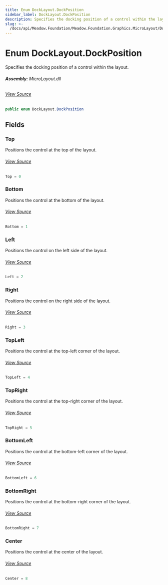 ```yaml
---
title: Enum DockLayout.DockPosition
sidebar_label: DockLayout.DockPosition
description: Specifies the docking position of a control within the layout.
slug: >-
  /docs/api/Meadow.Foundation/Meadow.Foundation.Graphics.MicroLayout/DockLayout.DockPosition
---
```

# Enum DockLayout.DockPosition
Specifies the docking position of a control within the layout.

###### **Assembly**: MicroLayout.dll
###### [View Source](https://github.com/WildernessLabs/Meadow.Foundation.git/blob/develop/Source/Meadow.Foundation.Libraries_and_Frameworks/Graphics.MicroLayout/Driver/Layouts/DockLayout.cs#L14)
```csharp title="Declaration"
public enum DockLayout.DockPosition
```
## Fields
### Top
Positions the control at the top of the layout.
###### [View Source](https://github.com/WildernessLabs/Meadow.Foundation.git/blob/develop/Source/Meadow.Foundation.Libraries_and_Frameworks/Graphics.MicroLayout/Driver/Layouts/DockLayout.cs#L19)
```csharp title="Declaration"
Top = 0
```
### Bottom
Positions the control at the bottom of the layout.
###### [View Source](https://github.com/WildernessLabs/Meadow.Foundation.git/blob/develop/Source/Meadow.Foundation.Libraries_and_Frameworks/Graphics.MicroLayout/Driver/Layouts/DockLayout.cs#L23)
```csharp title="Declaration"
Bottom = 1
```
### Left
Positions the control on the left side of the layout.
###### [View Source](https://github.com/WildernessLabs/Meadow.Foundation.git/blob/develop/Source/Meadow.Foundation.Libraries_and_Frameworks/Graphics.MicroLayout/Driver/Layouts/DockLayout.cs#L27)
```csharp title="Declaration"
Left = 2
```
### Right
Positions the control on the right side of the layout.
###### [View Source](https://github.com/WildernessLabs/Meadow.Foundation.git/blob/develop/Source/Meadow.Foundation.Libraries_and_Frameworks/Graphics.MicroLayout/Driver/Layouts/DockLayout.cs#L31)
```csharp title="Declaration"
Right = 3
```
### TopLeft
Positions the control at the top-left corner of the layout.
###### [View Source](https://github.com/WildernessLabs/Meadow.Foundation.git/blob/develop/Source/Meadow.Foundation.Libraries_and_Frameworks/Graphics.MicroLayout/Driver/Layouts/DockLayout.cs#L35)
```csharp title="Declaration"
TopLeft = 4
```
### TopRight
Positions the control at the top-right corner of the layout.
###### [View Source](https://github.com/WildernessLabs/Meadow.Foundation.git/blob/develop/Source/Meadow.Foundation.Libraries_and_Frameworks/Graphics.MicroLayout/Driver/Layouts/DockLayout.cs#L39)
```csharp title="Declaration"
TopRight = 5
```
### BottomLeft
Positions the control at the bottom-left corner of the layout.
###### [View Source](https://github.com/WildernessLabs/Meadow.Foundation.git/blob/develop/Source/Meadow.Foundation.Libraries_and_Frameworks/Graphics.MicroLayout/Driver/Layouts/DockLayout.cs#L43)
```csharp title="Declaration"
BottomLeft = 6
```
### BottomRight
Positions the control at the bottom-right corner of the layout.
###### [View Source](https://github.com/WildernessLabs/Meadow.Foundation.git/blob/develop/Source/Meadow.Foundation.Libraries_and_Frameworks/Graphics.MicroLayout/Driver/Layouts/DockLayout.cs#L47)
```csharp title="Declaration"
BottomRight = 7
```
### Center
Positions the control at the center of the layout.
###### [View Source](https://github.com/WildernessLabs/Meadow.Foundation.git/blob/develop/Source/Meadow.Foundation.Libraries_and_Frameworks/Graphics.MicroLayout/Driver/Layouts/DockLayout.cs#L51)
```csharp title="Declaration"
Center = 8
```
